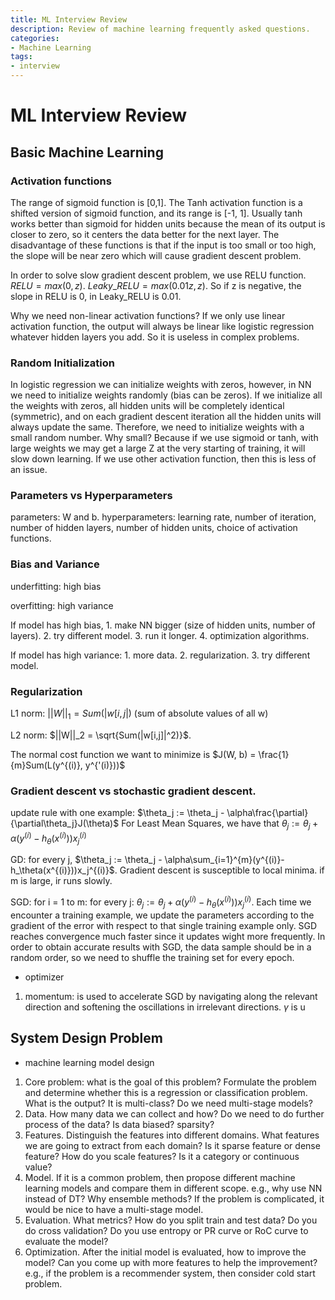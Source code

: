 ```yaml
---
title: ML Interview Review
description: Review of machine learning frequently asked questions.
categories:
- Machine Learning
tags:
- interview
---
```

# ML Interview Review

## Basic Machine Learning
### Activation functions
The range of sigmoid function is [0,1]. The Tanh activation function is a shifted version of sigmoid function, and its range is [-1, 1]. Usually tanh works better than sigmoid for hidden units because the mean of its output is closer to zero, so it centers the data better for the next layer. The disadvantage of these functions is that if the input is too small or too high, the slope will be near zero which will cause gradient descent problem.

In order to solve slow gradient descent problem, we use RELU function. $RELU = max(0,z)$. $Leaky\_RELU=max(0.01z,z)$. So if z is negative, the slope in RELU is 0, in Leaky_RELU is 0.01.

Why we need non-linear activation functions? If we only use linear activation function, the output will always be linear like logistic regression whatever hidden layers you add. So it is useless in complex problems.

### Random Initialization
In logistic regression we can initialize weights with zeros, however, in NN we need to initialize weights randomly (bias can be zeros). If we initialize all the weights with zeros, all hidden units will be completely identical (symmetric), and on each gradient descent iteration all the hidden units will always update the same. Therefore, we need to initialize weights with a small random number. Why small? Because if we use sigmoid or tanh, with large weights we may get a large Z at the very starting of training, it will slow down learning. If we use other activation function, then this is less of an issue.

### Parameters vs Hyperparameters
parameters: W and b.
hyperparameters: learning rate, number of iteration, number of hidden layers, number of hidden units, choice of activation functions.

### Bias and Variance
underfitting: high bias

overfitting: high variance

If model has high bias, 1. make NN bigger (size of hidden units, number of layers). 2. try different model. 3. run it longer. 4. optimization algorithms.

If model has high variance: 1. more data. 2. regularization. 3. try different model.

###  Regularization
L1 norm: $||W||_1=Sum(|w[i,j|)$ (sum of absolute values of all w)

L2 norm: $||W||_2 = \sqrt{Sum(|w[i,j]|^2)}$.

The normal cost function we want to minimize is $J(W, b) = \frac{1}{m}Sum(L(y^{(i)}, y^{'(i)}))$


### Gradient descent vs stochastic gradient descent.

update rule with one example: $\theta_j := \theta_j - \alpha\frac{\partial}{\partial\theta_j}J(\theta)$ For Least Mean Squares, we have that $\theta_j := \theta_j + \alpha(y^{(i)}-h_\theta(x^{(i)}))x_j^{(i)}$

GD: for every j, $\theta_j := \theta_j - \alpha\sum_{i=1}^{m}(y^{(i)}-h_\theta(x^{(i)}))x_j^{(i)}$. Gradient descent is susceptible to local minima. if m is large, ir runs slowly. 

SGD: for i = 1 to m: for every j: $\theta_j := \theta_j + \alpha(y^{(i)}-h_\theta(x^{(i)}))x_j^{(i)}$. Each time we encounter a training example, we update the parameters according to the gradient of the error with respect to that single training example only. SGD reaches convergence much faster since it updates wight more frequently. In order to obtain accurate results with SGD, the data sample should be in a random order, so we need to shuffle the training set for every epoch.

* optimizer
1. momentum: is used to accelerate SGD by navigating along the relevant direction and softening the oscillations in irrelevant directions.
$\gamma$ is u

## System Design Problem
* machine learning model design

1. Core problem: what is the goal of this problem? Formulate the problem and determine whether this is a regression or classification problem. What is the output? It is multi-class? Do we need multi-stage models?
2. Data. How many data we can collect and how? Do we need to do further process of the data? Is data biased? sparsity?
3. Features. Distinguish the features into different domains. What features we are going to extract from each domain? Is it sparse feature or dense feature? How do you scale features? Is it a category or continuous value?
4. Model. If it is a common problem, then propose different machine learning models and compare them in different scope. e.g., why use NN instead of DT? Why ensemble methods? If the problem is complicated, it would be nice to have a multi-stage model.
5. Evaluation. What metrics? How do you split train and test data? Do you do cross validation? Do you use entropy or PR curve or RoC curve to evaluate the model?
6. Optimization. After the initial model is evaluated, how to improve the model? Can you come up with more features to help the improvement? e.g., if the problem is a recommender system, then consider cold start problem.